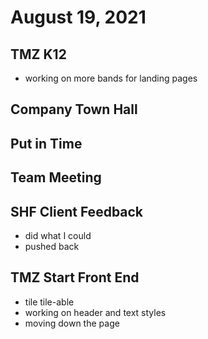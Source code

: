# August 19, 2021

## TMZ K12
- working on more bands for landing pages

## Company Town Hall

## Put in Time

## Team Meeting

## SHF Client Feedback
- did what I could
- pushed back

## TMZ Start Front End
- tile tile-able
- working on header and text styles
- moving down the page
